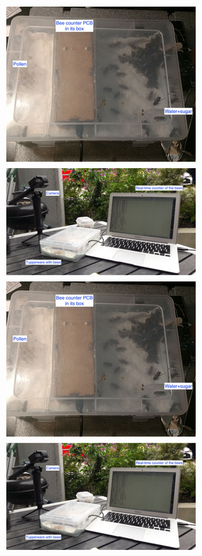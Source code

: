 
![Alt text](/docs/BeeCounter/Images/tupperwareDesign.jpg?raw=true "Tupperware Design")

![Alt text](/docs/BeeCounter/Images/tupperwareExperimentSetup.jpg?raw=true "Tupperware Experiment Setup")

![Alt text](docs/BeeCounter/Images/tupperwareDesign.jpg?raw=true "Tupperware Design")

![Alt text](docs/BeeCounter/Images/tupperwareExperimentSetup.jpg?raw=true "Tupperware Experiment Setup")
